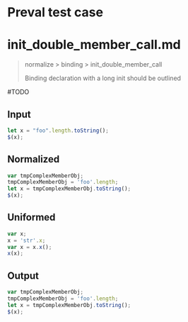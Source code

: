 # Preval test case

# init_double_member_call.md

> normalize > binding > init_double_member_call
>
> Binding declaration with a long init should be outlined

#TODO

## Input

`````js filename=intro
let x = "foo".length.toString();
$(x);
`````

## Normalized

`````js filename=intro
var tmpComplexMemberObj;
tmpComplexMemberObj = 'foo'.length;
let x = tmpComplexMemberObj.toString();
$(x);
`````

## Uniformed

`````js filename=intro
var x;
x = 'str'.x;
var x = x.x();
x(x);
`````

## Output

`````js filename=intro
var tmpComplexMemberObj;
tmpComplexMemberObj = 'foo'.length;
let x = tmpComplexMemberObj.toString();
$(x);
`````
